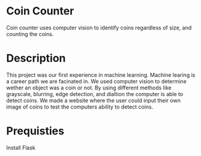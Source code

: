 # Coin Counter 
Coin counter uses computer vision to identify coins regardless of size, and counting the coins. 

# Description 
This project was our first experience in machine learning. Machine learing is a career path we are facinated in. We used computer vision to determine wether an object was a coin or not. By using different methods like grayscale, blurring, edge detection, and dialtion the computer is able to detect coins. We made a website where the user could input their own image of coins to test the computers ability to detect coins. 

# Prequisties
Install Flask
